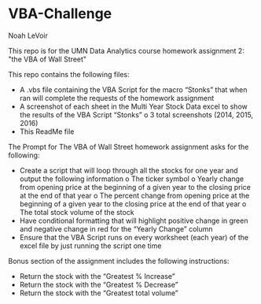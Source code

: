 # VBA-Challenge
Noah LeVoir

This repo is for the UMN Data Analytics course homework assignment 2: "the VBA of Wall Street"

This repo contains the following files:
-	A .vbs file containing the VBA Script for the macro “Stonks” that when ran will complete the requests of the homework assignment
  -	 A screenshot of each sheet in the Multi Year Stock Data excel to show the results of the VBA Script “Stonks”
    o	3 total screenshots (2014, 2015, 2016)
-	This ReadMe file

The Prompt for The VBA of Wall Street homework assignment asks for the following:
-	Create a script that will loop through all the stocks for one year and output the following information
  o	The ticker symbol
  o	Yearly change from opening price at the beginning of a given year to the closing price at the end of that year
  o	The percent change from opening price at the beginning of a given year to the closing price at the end of that year
  o	The total stock volume of the stock
-	Have conditional formatting that will highlight positive change in green and negative change in red for the “Yearly Change” column
-	Ensure that the VBA Script runs on every worksheet (each year) of the excel file by just running the script one time

Bonus section of the assignment includes the following instructions:
-	Return the stock with the “Greatest % Increase”
-	Return the stock with the “Greatest % Decrease”
-	Return the stock with the “Greatest total volume”
